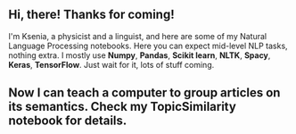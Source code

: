 ## Hi, there! Thanks for coming!

I'm Ksenia, a physicist and a linguist, and here are some of my Natural Language Processing notebooks.
Here you can expect mid-level NLP tasks, nothing extra. 
I mostly use **Numpy**, **Pandas**, **Scikit learn**, **NLTK**, **Spacy**, **Keras**, **TensorFlow**. Just wait for it, lots of stuff coming. 


## Now I can teach a computer to group articles on its semantics. Check my TopicSimilarity notebook for details.




